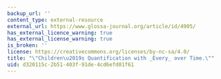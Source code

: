 ```yaml
---
backup_url: ''
content_type: external-resource
external_url: https://www.glossa-journal.org/article/id/4905/
has_external_licence_warning: true
has_external_license_warning: true
is_broken: ''
license: https://creativecommons.org/licenses/by-nc-sa/4.0/
title: "\"Children\u2019s Quantification with _Every_ over Time.\""
uid: d320115c-2b51-403f-91de-4cd6efd01f61
---
```

